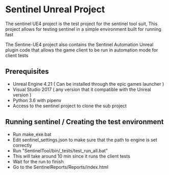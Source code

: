 # Sentinel Unreal Project # 
The sentinel UE4 project is the test project for the sentinel tool suit,  This project allows for testing sentinel in a simple environment built for running fast

The Sentine-UE4 project also contains the Sentinel Automation Unreal plugin code that allows the game client to be run in automation mode for client tests

## Prerequisites ##

- Unreal Engine 4.21 ( Can be installed through the epic games launcher )
- Visual Studio 2017 ( any version that it compatible with the Unreal version )
- Python 3.6 with pipenv
- Access to the sentinel project to clone the sub project

## Running sentinel / Creating the test environment ##

- Run make_exe.bat
- Edit sentinel_settings.json to make sure that the path to engine is set correctly
- Run "SentinelTool/bin/_tests/test_run_all.bat"
- This will take around 10 min since it runs the client tests
- Wait for the run to finish
- Go to the SentinelReports/Reports/index.html

